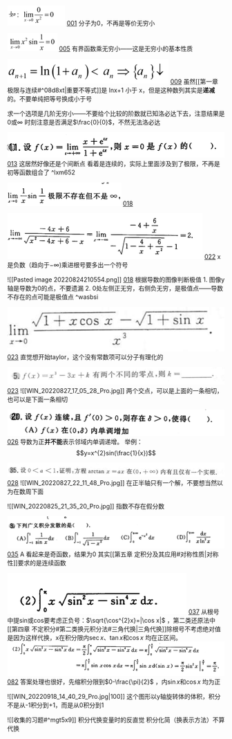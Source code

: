 ![](Attachment/20220708231103.png)
	 [001](bookxnotepro://opennote/?nb={bf3dc445-0c59-4185-bcd0-3d63797cc6cb}&book=43a8ddb447e812db0b53f95f0fb7e921&page=0&x=134&y=477&id=1044)
	 分子为0，不再是等价无穷小

![](Attachment/20220709004439.png)
	 [005](bookxnotepro://opennote/?nb={bf3dc445-0c59-4185-bcd0-3d63797cc6cb}&book=43a8ddb447e812db0b53f95f0fb7e921&page=4&x=171&y=224&id=1096)
	 有界函数乘无穷小——这是无穷小的基本性质

![](Attachment/20220728232300.png)
	[009](bookxnotepro://opennote/?nb={bf3dc445-0c59-4185-bcd0-3d63797cc6cb}&book=43a8ddb447e812db0b53f95f0fb7e921&page=8&x=183&y=269&id=1162)
	虽然[[第一章 极限与连续#^08d8xt|重要不等式]]是 lnx+1 小于 x，但是这种数列其实是**递减**的。不要单纯把等号换成小于号

求一个选项是几阶无穷小——不要给个比较的阶数就已知洛必达下去，注意结果是0或$\infty$
	时刻注意是否满足$\frac{0}{0}$，不然无法洛必达

![](Attachment/20220729232512.png)
	[013](bookxnotepro://opennote/?nb={512382f5-a3a5-4617-b335-e716d4b5f10c}&book=7c79fd0abca65e43b34474f815f9e7ce&page=12&x=164&y=433&id=2)
	这居然好像还是个间断点
		看着是连续的，实际上里面涉及到了极限，不再是初等函数组合了
		 ^lxm652

![](Attachment/20220810222521.png)
	[018](bookxnotepro://opennote/?nb={512382f5-a3a5-4617-b335-e716d4b5f10c}&book=b58fa85d19ce1d4b81c4b85dda1d104f&page=17&x=158&y=467&id=31&uuid=41f69afb60ba56d191046b4aa73a53c0)

![](Attachment/20220810232241.png)
	[022](bookxnotepro://opennote/?nb={512382f5-a3a5-4617-b335-e716d4b5f10c}&book=b58fa85d19ce1d4b81c4b85dda1d104f&page=21&x=337&y=476&id=40&uuid=9e92fc1bd4d7cdf89f26f3a1aa31cda5)
	x是负数（趋向于$-\infty$)乘进根号要多出一个符号

![[Pasted image 20220824210554.png]]
	[018](bookxnotepro://opennote/?nb={214cb125-5d23-4d98-a6be-193ff2248daa}&book=b031d6b3dcd76797850d98a4b61794f8&page=17&x=318&y=461&id=6730&uuid=fc03bfaebb53187ff03ff5a3d1fb15ee)
	根据导数的图像判断极值
	1. 图像y轴是导数为0的点，不要遗漏
	2. 0处左侧正无穷，右侧负无穷，是极值点——导数不存在的点可能是极值点
	 ^wasbsi

![](Attachment/20220825163905.png)
	[023](bookxnotepro://opennote/?nb={512382f5-a3a5-4617-b335-e716d4b5f10c}&book=7c79fd0abca65e43b34474f815f9e7ce&page=22&x=152&y=194&id=93&uuid=d85e91af60eb6f0d7d899cf4d62a00ae)
	直觉想开始taylor，这个没有常数项可以分子有理化的

![](Attachment/20220827170432.png)
	[023](bookxnotepro://opennote/?nb={512382f5-a3a5-4617-b335-e716d4b5f10c}&book=7c79fd0abca65e43b34474f815f9e7ce&page=22&x=176&y=574&id=125&uuid=af466a31d80e8d8152957413fc4b25c4)
	![[WIN_20220827_17_05_28_Pro.jpg]]
	两个交点，可以是上面的一条相切，也可以是下面一条相切

![](Attachment/20220827200109.png)
	[026](bookxnotepro://opennote/?nb={512382f5-a3a5-4617-b335-e716d4b5f10c}&book=7c79fd0abca65e43b34474f815f9e7ce&page=25&x=187&y=154&id=134&uuid=127e8cb74a0f932ad384225f764354ed)
	导数为正**并不能**表示邻域内单调递增。
	举例：
	$$y=x^{2}sin(\frac{1}{x})$$ 

![](Attachment/20220827220951.png)
	[028](bookxnotepro://opennote/?nb={512382f5-a3a5-4617-b335-e716d4b5f10c}&book=7c79fd0abca65e43b34474f815f9e7ce&page=27&x=228&y=66&id=144&uuid=1037bc49ef4d7d386a0cf3e1beb8edb6)
	![[WIN_20220827_22_11_48_Pro.jpg]]
	在正半轴只有一个解，不要想当然以为在数周下面


![[WIN_20220825_21_35_20_Pro.jpg]]
指数不存在假分数

![](Attachment/20220915143437.png)
	[035](bookxnotepro://opennote/?nb={512382f5-a3a5-4617-b335-e716d4b5f10c}&book=7c79fd0abca65e43b34474f815f9e7ce&page=34&x=233&y=499&id=445&uuid=75ffe680df6d797e8f3744fd9866707e)
	A 看起来是奇函数，结果为0
	其实[[第五章 定积分及其应用#对称性质|对称性]]要求的是连续函数

![](Attachment/20220915201049.png)
	[037](bookxnotepro://opennote/?nb={512382f5-a3a5-4617-b335-e716d4b5f10c}&book=7c79fd0abca65e43b34474f815f9e7ce&page=36&x=309&y=162&id=452&uuid=f33efbdc7de5929c6867765d50af74f1)
	从根号中提sin或cos要考虑正负号：$\sqrt{\cos^{2}x}=|\cos x|$ ，第二类还原法中[[第四章 不定积分#第二类换元积分法#三角代换|三角代换]]除根号不考虑绝对值是因为这样代换，x在积分限内$\sec x$、$\tan x$和$\cos x$ 均在正区间。
	![](Attachment/20220915201916.png)
	[082](bookxnotepro://opennote/?nb={512382f5-a3a5-4617-b335-e716d4b5f10c}&book=b58fa85d19ce1d4b81c4b85dda1d104f&page=81&x=252&y=670&id=451&uuid=47bade7ad3e467fe7dd495fbdc01e0e8)
	答案处理也很好，先缩积分限到$0-\frac{\pi}{2}$ ，内$\sin x$和$\cos x$ 均为正

![[WIN_20220918_14_40_29_Pro.jpg|100]]
这个图形以y轴旋转体的体积，积分不是从-1积分到+1，而是从0积分到1

![[收集的习题#^mgt5x9]]
积分代换变量时的反直觉
积分化简（换表示方法）不算代换

